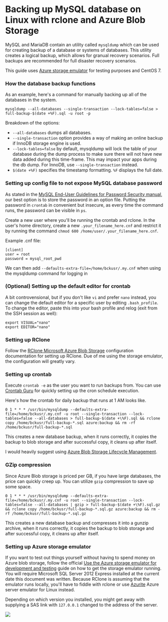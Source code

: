 # Backing up MySQL database on Linux with rclone and Azure Blob Storage

MySQL and MariaDB contain an utility called `mysqldump` which can be used for creating backup of a database or systems of databases. This utility creates a logical backup, which allows for granual recovery scenarios. Full backups are recommended for full disaster recovery scenarios.

This guide uses [Azure storage emulator](https://docs.microsoft.com/en-us/azure/storage/common/storage-use-emulator#start-and-initialize-the-storage-emulator) for testing purposes and CentOS 7.

### How the database backup functions

As an example, here's a command for manually backing up all of the databases in the system.

```mysqldump --all-databases --single-transaction --lock-tables=false > full-backup-$(date +%F).sql -u root -p```

Breakdown of the options:
* `--all-databases` dumps all databases.
* `--single-transaction` option provides a way of making an online backup if InnoDB storage engine is used.
* `--lock-tables=false` by default, mysqldump will lock the table of your database during the dump process to make sure there will not have new data added during this time-frame. This may impact your apps during the db dump. For InnoDB, use `--single-transaction` instead.
* `$(date +%F)` specifies the timestamp formatting. `%F` displays the full date.

### Setting up config file to not expose MySQL database password

As stated in the [MySQL End-User Guidelines for Password Security manual](https://dev.mysql.com/doc/refman/5.6/en/password-security-user.html), our best option is to store the password in an option file. Putting the password in `crontab` in convenient but insecure, as every time the command runs, the password can be visible in `ps`.  

Create a new user where you'll be running the crontab and rclone. In the user's home directory, create a new `.your_filename_here.cnf` and restrict it by running the command `chmod 600 /home/user/.your_filename_here.cnf`.  

Example .cnf file:
```
[client]
user = root
password = mysql_root_pwd
```

We can then add `--defaults-extra-file=/home/bckusr/.my.cnf` when using the mysqldump command for logging in

### (Optional) Setting up the default editor for crontab
A bit controvensional, but if you don't like `vi` and prefer `nano` instead, you can change the default editor for a specific user by editing `.bash_profile`. To change the editor, paste this into your bash profile and relog (exit from the SSH session as well):
```
export VISUAL="nano"
export EDITOR="nano"
```

### Setting up RClone

Follow the [RClone Microsoft Azure Blob Storage](https://rclone.org/azureblob/) configuration documentation for setting up RClone. Due of me using the storage emulator, the configuration will greatly vary.  

### Setting up crontab
Execute `crontab -e` as the user you want to run backups from. You can use [Crontab Guru](https://crontab.guru/) for quickly setting up the cron schedule execution.  

Here's how the crontab for daily backup that runs at 1 AM looks like.

```
0 1 * * * /usr/bin/mysqldump --defaults-extra-file=/home/bckusr/.my.cnf -u root --single-transaction --lock-tables=false --all-databases > full-backup-$(date +\%F).sql && rclone copy /home/bckusr/full-backup-*.sql azure:backup && rm -rf /home/bckusr/full-backup-*.sql
```

This creates a new database backup, when it runs correctly, it copies the backup to blob storage and after successful copy, it cleans up after itself.  

I would heavily suggest using [Azure Blob Storage Lifecycle Management](https://docs.microsoft.com/en-us/azure/storage/blobs/storage-lifecycle-management-concepts?tabs=azure-portal).

### GZip compression

Since Azure Blob storage is priced per GB, if you have large databases, the price can quickly creep up. You can utilize `gzip` compression to save up some space.

```
0 1 * * * /usr/bin/mysqldump --defaults-extra-file=/home/bckusr/.my.cnf -u root --single-transaction --lock-tables=false --all-databases | gzip > full-backup-$(date +\%F).sql.gz && rclone copy /home/bckusr/full-backup-*.sql.gz azure:backup && rm -rf /home/bckusr/full-backup-*.sql.gz
```
This creates a new database backup and compresses it into a gunzip archive, when it runs correctly, it copies the backup to blob storage and after successful copy, it cleans up after itself.


### Setting up Azure storage emulator

If you want to test out things yourself without having to spend money on Azure blob storage, follow the official [Use the Azure storage emulator for development and testing](https://docs.microsoft.com/en-us/azure/storage/common/storage-use-emulator) guide on how to get the storage emulator running.  
You will require Microsoft SQL Server 2012 Express installed at the current date this document was written. Because RClone is assuming that the emulator runs locally, you'll have to fiddle with rclone or use [Azurite](https://github.com/azure/azurite) Azure server emulator for Linux instead.  

Depending on which version you installed, you might get away with supplying a SAS link with `127.0.0.1` changed to the address of the server.

![](/img/ApplicationFrameHost_2019-11-18_15-57-32.png)
